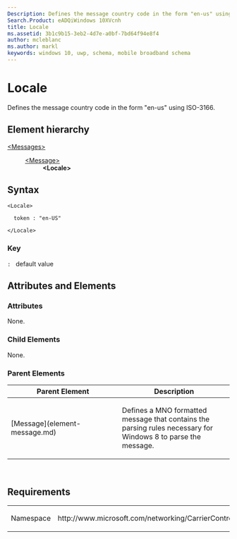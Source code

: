 ```yaml
---
Description: Defines the message country code in the form "en-us" using ISO-3166.
Search.Product: eADQiWindows 10XVcnh
title: Locale
ms.assetid: 3b1c9b15-3eb2-4d7e-a0bf-7bd64f94e8f4
author: mcleblanc
ms.author: markl
keywords: windows 10, uwp, schema, mobile broadband schema
---
```


# Locale


Defines the message country code in the form "en-us" using ISO-3166.

## Element hierarchy

<dl>
<dt><a href="element-messages.md">&lt;Messages&gt;</a></dt>
<dd>
<dl>
<dt><a href="element-message.md">&lt;Message&gt;</a></dt>
<dd><b>&lt;Locale&gt;</b></dd>
</dl>
</dd>
</dl>

## Syntax

``` syntax
<Locale>

  token : "en-US"

</Locale>
```

### Key

`:`   default value
## Attributes and Elements


### Attributes

None.

### Child Elements

None.

### Parent Elements

<table>
<colgroup>
<col width="50%" />
<col width="50%" />
</colgroup>
<thead>
<tr class="header">
<th>Parent Element</th>
<th>Description</th>
</tr>
</thead>
<tbody>
<tr class="odd">
<td>[Message](element-message.md)</td>
<td><p>Defines a MNO formatted message that contains the parsing rules necessary for Windows 8 to parse the message.</p></td>
</tr>
</tbody>
</table>

 

## Requirements

<table>
<colgroup>
<col width="50%" />
<col width="50%" />
</colgroup>
<tbody>
<tr class="odd">
<td><p>Namespace</p></td>
<td><p>http://www.microsoft.com/networking/CarrierControl/WWAN/v1</p></td>
</tr>
</tbody>
</table>

 

 



